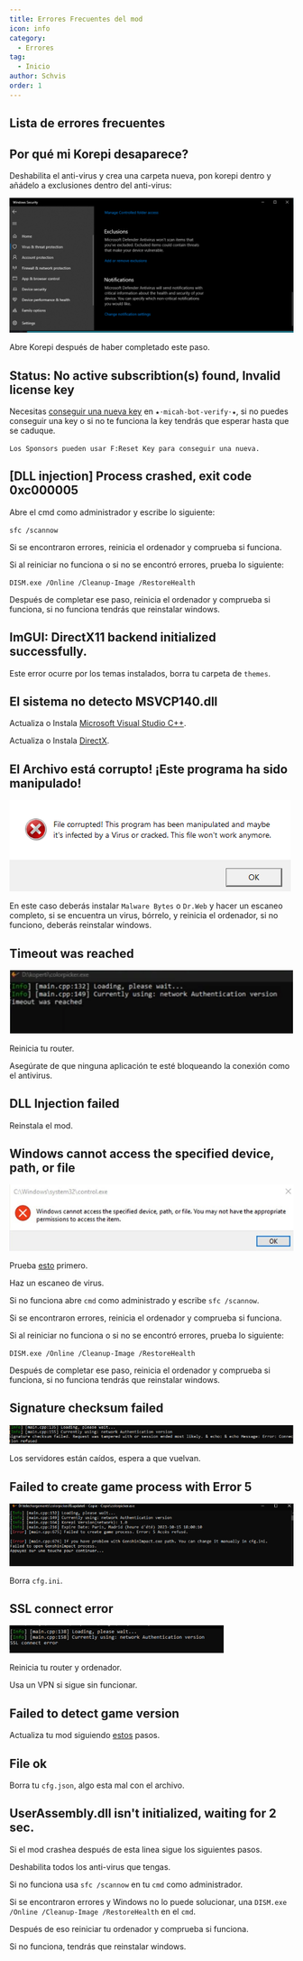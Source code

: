 ```yaml
---
title: Errores Frecuentes del mod
icon: info
category:
  - Errores
tag:
  - Inicio
author: Schvis
order: 1
---
```


## Lista de errores frecuentes

## Por qué mi Korepi desaparece?

Deshabilita el anti-virus y crea una carpeta nueva, pon korepi dentro y añádelo a exclusiones dentro del anti-virus:

![](/assets/images/docs/202312/virus.png)

Abre Korepi después de haber completado este paso.

## Status: No active subscribtion(s) found, Invalid license key

Necesitas [conseguir una nueva key](../guide/getkey.md) en `⁠★⋅micah-bot-verify⋅★`, si no puedes conseguir una key o si no te funciona la key tendrás que esperar hasta que se caduque.

`Los Sponsors pueden usar F:Reset Key para conseguir una nueva.`

## [DLL injection]  Process crashed, exit code 0xc000005

Abre el cmd como administrador y escribe lo siguiente:

`sfc /scannow`

Si se encontraron errores, reinicia el ordenador y comprueba si funciona.

Si al reiniciar no funciona o si no se encontró errores, prueba lo siguiente:

`DISM.exe /Online /Cleanup-Image /RestoreHealth`

Después de completar ese paso, reinicia el ordenador y comprueba si funciona, si no funciona tendrás que reinstalar windows.

## ImGUI: DirectX11 backend initialized successfully.

Este error ocurre por los temas instalados, borra tu carpeta de `themes`.

## El sistema no detecto MSVCP140.dll

Actualiza o Instala [Microsoft Visual Studio C++](https://learn.microsoft.com/en-us/cpp/windows/latest-supported-vc-redist?view=msvc-170#visual-studio-2015-2017-2019-and-2022).

Actualiza o Instala [DirectX](https://www.microsoft.com/en-us/download/details.aspx?id=35).

## El Archivo está corrupto! ¡Este programa ha sido manipulado!

![](/assets/images/docs/202312/virus2.png)

En este caso deberás instalar `Malware Bytes` o `Dr.Web` y hacer un escaneo completo, si se encuentra un virus, bórrelo, y reinicia el ordenador, si no funciono, deberás reinstalar windows.

## Timeout was reached

![](/assets/images/docs/202312/error1.png)

Reinicia tu router.

Asegúrate de que ninguna aplicación te esté bloqueando la conexión como el antivirus.

## DLL Injection failed

Reinstala el mod.

## Windows cannot access the specified device, path, or file

![](/assets/images/docs/202312/error2.png)

Prueba [esto](https://www.minitool.com/es/respaldar-datos/windows-no-tiene-acceso-al-dispositivo-especificado.html) primero.

Haz un escaneo de virus.

Si no funciona abre `cmd` como administrado y escribe `sfc /scannow`.

Si se encontraron errores, reinicia el ordenador y comprueba si funciona.

Si al reiniciar no funciona o si no se encontró errores, prueba lo siguiente:

`DISM.exe /Online /Cleanup-Image /RestoreHealth`

Después de completar ese paso, reinicia el ordenador y comprueba si funciona, si no funciona tendrás que reinstalar windows.

## Signature checksum failed

![](/assets/images/docs/202312/checksum.png)

Los servidores están caídos, espera a que vuelvan.

## Failed to create game process with Error 5

![](/assets/images/docs/202312/error3.png)

Borra `cfg.ini`.

## SSL connect error

![](/assets/images/docs/202312/error4.png)

Reinicia tu router y ordenador.

Usa un VPN si sigue sin funcionar.

## Failed to detect game version

Actualiza tu mod siguiendo [estos](../start/download.md) pasos.

## File ok

Borra tu `cfg.json`, algo esta mal con el archivo.

## UserAssembly.dll isn't initialized, waiting for 2 sec.

Si el mod crashea después de esta linea sigue los siguientes pasos.

Deshabilita todos los anti-virus que tengas.

Si no funciona usa `sfc /scannow` en tu `cmd` como administrador.

Si se encontraron errores y Windows no lo puede solucionar, una `DISM.exe /Online /Cleanup-Image /RestoreHealth` en el `cmd`.

Después de eso reiniciar tu ordenador y comprueba si funciona.

Si no funciona, tendrás que reinstalar windows.
